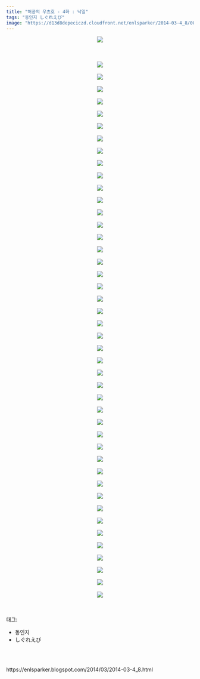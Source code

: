 ```yaml
---
title: "허공의 우츠호 - 4화 : 낙일"
tags: "동인지 しぐれえび"
image: "https://d13d8depeciczd.cloudfront.net/enlsparker/2014-03-4_8/001.JPG"
---
```

<div class="article">
<div class="post-body entry-content" id="post-body-4961109512765719257" itemprop="description articleBody">
<div class="separator" style="clear: both; text-align: center;">
<img src="{{ site.imgserver12 }}/enlsparker/2014-03-4_8/001.JPG"/></div>
<br/>
<a name="more"></a><br/>
<br/>
<div class="separator" style="clear: both; text-align: center;">
<img src="{{ site.imgserver12 }}/enlsparker/2014-03-4_8/002.jpg"/></div>
<br/>
<div class="separator" style="clear: both; text-align: center;">
<img src="{{ site.imgserver12 }}/enlsparker/2014-03-4_8/003.JPG"/></div>
<br/>
<div class="separator" style="clear: both; text-align: center;">
<img src="{{ site.imgserver12 }}/enlsparker/2014-03-4_8/004.JPG"/></div>
<br/>
<div class="separator" style="clear: both; text-align: center;">
<img src="{{ site.imgserver12 }}/enlsparker/2014-03-4_8/005.JPG"/></div>
<br/>
<div class="separator" style="clear: both; text-align: center;">
<img src="{{ site.imgserver12 }}/enlsparker/2014-03-4_8/006.JPG"/></div>
<br/>
<div class="separator" style="clear: both; text-align: center;">
<img src="{{ site.imgserver12 }}/enlsparker/2014-03-4_8/007.JPG"/></div>
<br/>
<div class="separator" style="clear: both; text-align: center;">
<img src="{{ site.imgserver12 }}/enlsparker/2014-03-4_8/008.JPG"/></div>
<br/>
<div class="separator" style="clear: both; text-align: center;">
<img src="{{ site.imgserver12 }}/enlsparker/2014-03-4_8/009.JPG"/></div>
<br/>
<div class="separator" style="clear: both; text-align: center;">
<img src="{{ site.imgserver12 }}/enlsparker/2014-03-4_8/010.JPG"/></div>
<br/>
<div class="separator" style="clear: both; text-align: center;">
<img src="{{ site.imgserver12 }}/enlsparker/2014-03-4_8/011.JPG"/></div>
<br/>
<div class="separator" style="clear: both; text-align: center;">
<img src="{{ site.imgserver12 }}/enlsparker/2014-03-4_8/012.JPG"/></div>
<br/>
<div class="separator" style="clear: both; text-align: center;">
<img src="{{ site.imgserver12 }}/enlsparker/2014-03-4_8/013.JPG"/></div>
<br/>
<div class="separator" style="clear: both; text-align: center;">
<img src="{{ site.imgserver12 }}/enlsparker/2014-03-4_8/014.JPG"/></div>
<br/>
<div class="separator" style="clear: both; text-align: center;">
<img src="{{ site.imgserver12 }}/enlsparker/2014-03-4_8/015.JPG"/></div>
<br/>
<div class="separator" style="clear: both; text-align: center;">
<img src="{{ site.imgserver12 }}/enlsparker/2014-03-4_8/016.JPG"/></div>
<br/>
<div class="separator" style="clear: both; text-align: center;">
<img src="{{ site.imgserver12 }}/enlsparker/2014-03-4_8/017.JPG"/></div>
<br/>
<div class="separator" style="clear: both; text-align: center;">
<img src="{{ site.imgserver12 }}/enlsparker/2014-03-4_8/018.JPG"/></div>
<br/>
<div class="separator" style="clear: both; text-align: center;">
<img src="{{ site.imgserver12 }}/enlsparker/2014-03-4_8/019.JPG"/></div>
<br/>
<div class="separator" style="clear: both; text-align: center;">
<img src="{{ site.imgserver12 }}/enlsparker/2014-03-4_8/020.JPG"/></div>
<br/>
<div class="separator" style="clear: both; text-align: center;">
<img src="{{ site.imgserver12 }}/enlsparker/2014-03-4_8/021.JPG"/></div>
<br/>
<div class="separator" style="clear: both; text-align: center;">
<img src="{{ site.imgserver12 }}/enlsparker/2014-03-4_8/022.JPG"/></div>
<br/>
<div class="separator" style="clear: both; text-align: center;">
<img src="{{ site.imgserver12 }}/enlsparker/2014-03-4_8/023.JPG"/></div>
<br/>
<div class="separator" style="clear: both; text-align: center;">
<img src="{{ site.imgserver12 }}/enlsparker/2014-03-4_8/024.JPG"/></div>
<br/>
<div class="separator" style="clear: both; text-align: center;">
<img src="{{ site.imgserver12 }}/enlsparker/2014-03-4_8/025.JPG"/></div>
<br/>
<div class="separator" style="clear: both; text-align: center;">
<img src="{{ site.imgserver12 }}/enlsparker/2014-03-4_8/026.JPG"/></div>
<br/>
<div class="separator" style="clear: both; text-align: center;">
<img src="{{ site.imgserver12 }}/enlsparker/2014-03-4_8/027.JPG"/></div>
<br/>
<div class="separator" style="clear: both; text-align: center;">
<img src="{{ site.imgserver12 }}/enlsparker/2014-03-4_8/028.jpg"/></div>
<br/>
<div class="separator" style="clear: both; text-align: center;">
<img src="{{ site.imgserver12 }}/enlsparker/2014-03-4_8/029.JPG"/></div>
<br/>
<div class="separator" style="clear: both; text-align: center;">
<img src="{{ site.imgserver12 }}/enlsparker/2014-03-4_8/030.JPG"/></div>
<br/>
<div class="separator" style="clear: both; text-align: center;">
<img src="{{ site.imgserver12 }}/enlsparker/2014-03-4_8/031.JPG"/></div>
<br/>
<div class="separator" style="clear: both; text-align: center;">
<img src="{{ site.imgserver12 }}/enlsparker/2014-03-4_8/032.JPG"/></div>
<br/>
<div class="separator" style="clear: both; text-align: center;">
<img src="{{ site.imgserver12 }}/enlsparker/2014-03-4_8/033.JPG"/></div>
<br/>
<div class="separator" style="clear: both; text-align: center;">
<img src="{{ site.imgserver12 }}/enlsparker/2014-03-4_8/034.JPG"/></div>
<br/>
<div class="separator" style="clear: both; text-align: center;">
<img src="{{ site.imgserver12 }}/enlsparker/2014-03-4_8/035.JPG"/></div>
<br/>
<div class="separator" style="clear: both; text-align: center;">
<img src="{{ site.imgserver12 }}/enlsparker/2014-03-4_8/036.JPG"/></div>
<br/>
<div class="separator" style="clear: both; text-align: center;">
<img src="{{ site.imgserver12 }}/enlsparker/2014-03-4_8/037.JPG"/></div>
<br/>
<div class="separator" style="clear: both; text-align: center;">
<img src="{{ site.imgserver12 }}/enlsparker/2014-03-4_8/038.JPG"/></div>
<br/>
<div class="separator" style="clear: both; text-align: center;">
<img src="{{ site.imgserver12 }}/enlsparker/2014-03-4_8/039.JPG"/></div>
<br/>
<div class="separator" style="clear: both; text-align: center;">
<img src="{{ site.imgserver12 }}/enlsparker/2014-03-4_8/040.JPG"/></div>
<br/>
<div class="separator" style="clear: both; text-align: center;">
<img src="{{ site.imgserver12 }}/enlsparker/2014-03-4_8/041.JPG"/></div>
<br/>
<div class="separator" style="clear: both; text-align: center;">
<img src="{{ site.imgserver12 }}/enlsparker/2014-03-4_8/042.jpg"/></div>
<br/>
<div class="separator" style="clear: both; text-align: center;">
<img src="{{ site.imgserver12 }}/enlsparker/2014-03-4_8/043.JPG"/></div>
<br/>
<div class="separator" style="clear: both; text-align: center;">
<img src="{{ site.imgserver12 }}/enlsparker/2014-03-4_8/044.JPG"/></div>
<br/>
<div class="separator" style="clear: both; text-align: center;">
<img src="{{ site.imgserver12 }}/enlsparker/2014-03-4_8/045.JPG"/></div>
<br/>
<div style="clear: both;"></div>
</div></div><br/>
<div class="tagTrail">
<p>태그: </p>
<ul>
<li>동인지</li>
<li>しぐれえび</li>
</ul>
</div><br/>

<br/>
<p id="refer">https://enlsparker.blogspot.com/2014/03/2014-03-4_8.html</p>
<br/>


